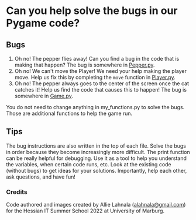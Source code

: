 # Can you help solve the bugs in our Pygame code?


## Bugs

1. Oh no! The pepper flies away! Can you find a bug in the code that is making that happen? The bug is somewhere in [Pepper.py](./Pepper.py).
2. Oh no! We can't move the Player! We need your help making the player move. Help us fix this by completing the `move` function in [Player.py](./Player.py).
3. Oh no! The pepper always goes to the center of the screen once the cat catches it! Help us find the code that causes this to happen! The bug is somewhere in [Game.py](./Game.py).

You do not need to change anything in my_functions.py to solve the bugs. Those are additional functions to help the game run.


## Tips

The bug instructions are also written in the top of each file. Solve the bugs in order because they become increasingly more difficult. The print function can be really helpful for debugging. Use it as a tool to help you understand the variables, when certain code runs, etc. Look at the existing code (without bugs) to get ideas for your solutions. Importantly, help each other, ask questions, and have fun!


### Credits

Code authored and images created by Allie Lahnala (alahnala@gmail.com) for the Hessian IT Summer School 2022 at University of Marburg. 